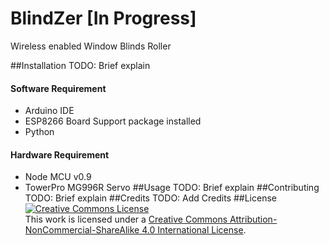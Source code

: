 # BlindZer [In Progress]
Wireless enabled Window Blinds Roller

##Installation
TODO: Brief explain
#### Software Requirement
+ Arduino IDE
+ ESP8266 Board Support package installed
+ Python
#### Hardware Requirement
+ Node MCU v0.9
+ TowerPro MG996R Servo
##Usage
TODO: Brief explain
##Contributing
TODO: Brief explain
##Credits
TODO: Add Credits
##License
<a rel="license" href="http://creativecommons.org/licenses/by-nc-sa/4.0/"><img alt="Creative Commons License" style="border-width:0" src="https://i.creativecommons.org/l/by-nc-sa/4.0/88x31.png" /></a><br />This work is licensed under a <a rel="license" href="http://creativecommons.org/licenses/by-nc-sa/4.0/">Creative Commons Attribution-NonCommercial-ShareAlike 4.0 International License</a>.
